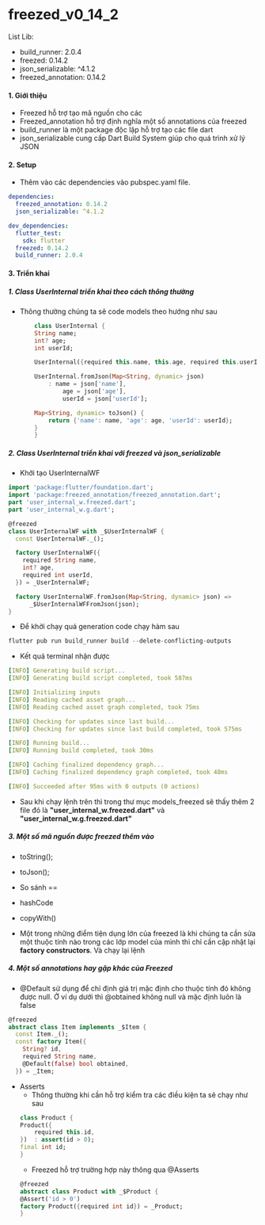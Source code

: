 # freezed_v0_14_2

List Lib:
- build_runner: 2.0.4
- freezed: 0.14.2
- json_serializable: ^4.1.2
- freezed_annotation: 0.14.2

#### 1. Giới thiệu 
- Freezed hỗ trợ tạo mã nguồn cho các 
- Freezed_annotation hỗ trợ định nghĩa một số annotations của freezed
- build_runner là một package độc lập hỗ trợ tạo các file dart
- json_serializable cung cấp Dart Build System giúp cho quá trình xử lý JSON

#### 2. Setup
- Thêm vào các dependencies vào pubspec.yaml file.

```yaml
dependencies:
  freezed_annotation: 0.14.2
  json_serializable: ^4.1.2

dev_dependencies:
  flutter_test:
    sdk: flutter
  freezed: 0.14.2
  build_runner: 2.0.4
```

#### 3. Triển khai

##### 1. Class UserInternal triển khai theo cách thông thường
- Thông thường chúng ta sẽ code models theo hướng như sau
    ```dart
        class UserInternal {
        String name;
        int? age;
        int userId;

        UserInternal({required this.name, this.age, required this.userId});

        UserInternal.fromJson(Map<String, dynamic> json)
            : name = json['name'],
                age = json['age'],
                userId = json['userId'];

        Map<String, dynamic> toJson() {
            return {'name': name, 'age': age, 'userId': userId};
        }
        }
    ```
##### 2. Class UserInternal triển khai với freezed và json_serializable
- Khởi tạo UserInternalWF
```dart
import 'package:flutter/foundation.dart';
import 'package:freezed_annotation/freezed_annotation.dart';
part 'user_internal_w.freezed.dart';
part 'user_internal_w.g.dart';

@freezed
class UserInternalWF with _$UserInternalWF {
  const UserInternalWF._();

  factory UserInternalWF({
    required String name,
    int? age,
    required int userId,
  }) = _UserInternalWF;

  factory UserInternalWF.fromJson(Map<String, dynamic> json) =>
      _$UserInternalWFFromJson(json);
}
```
- Để khởi chạy quá generation code chạy hàm sau
```dart
flutter pub run build_runner build --delete-conflicting-outputs
```

- Kết quả terminal nhận được
```yaml
[INFO] Generating build script...
[INFO] Generating build script completed, took 587ms

[INFO] Initializing inputs
[INFO] Reading cached asset graph...
[INFO] Reading cached asset graph completed, took 75ms

[INFO] Checking for updates since last build...
[INFO] Checking for updates since last build completed, took 575ms

[INFO] Running build...
[INFO] Running build completed, took 30ms

[INFO] Caching finalized dependency graph...
[INFO] Caching finalized dependency graph completed, took 48ms

[INFO] Succeeded after 95ms with 0 outputs (0 actions)
```
- Sau khi chạy lệnh trên thì trong thư mục models_freezed sẽ thấy thêm 2 file đó là **"user_internal_w.freezed.dart"** và **"user_internal_w.g.freezed.dart"**

##### 3. Một số mã nguồn được freezed thêm vào
- toString();
- toJson();
- So sánh ==
- hashCode
- copyWith()

- Một trong những điểm tiện dụng lớn của freezed là khi chúng ta cần sửa một thuộc tính nào trong các lớp model của mình thì chỉ cần cập nhật lại **factory constructors**. Và chạy lại lệnh 


##### 4. Một số annotations hay gặp khác của Freezed
- @Default sử dụng để chỉ định giá trị mặc định cho thuộc tính đó không được null. Ở ví dụ dưới thì @obtained không null và mặc định luôn là false
```dart
@freezed
abstract class Item implements _$Item {
  const Item._();
  const factory Item({
    String? id,
    required String name,
    @Default(false) bool obtained,
  }) = _Item;
```
- Asserts
    * Thông thường khi cần hỗ trợ kiểm tra các điều kiện ta sẽ chạy như sau
    ```dart
    class Product {
    Product({
        required this.id,
    })  : assert(id > 0);
    final int id;
    }
    ```
    * Freezed hỗ trợ trường hợp này thông qua @Asserts
    ```dart
    @freezed
    abstract class Product with _$Product {
    @Assert('id > 0')
    factory Product({required int id}) = _Product;
    }
    ```



